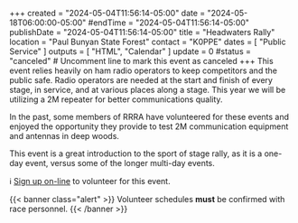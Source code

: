 +++
created = "2024-05-04T11:56:14-05:00"
date = "2024-05-18T06:00:00-05:00"
#endTime = "2024-05-04T11:56:14-05:00"
publishDate = "2024-05-04T11:56:14-05:00"
title = "Headwaters Rally"
location = "Paul Bunyan State Forest"
contact = "K0PPE"
dates = [ "Public Service" ]
outputs = [ "HTML", "Calendar" ]
update = 0
#status = "canceled"	# Uncomment line to mark this event as canceled	
+++
This event relies heavily on ham radio operators to keep competitors and
the public safe. Radio operators are needed at the start and finish of
every stage, in service, and at various places along a stage. This year
we will be utilizing a 2M repeater for better communications quality.

In the past, some members of RRRA have volunteered for these events and
enjoyed the opportunity they provide to test 2M communication equipment
and antennas in deep woods.

 This event is a great introduction to the sport of stage rally, as it
is a one-day event, versus some of the longer multi-day events.

:information_source: [Sign up
on-line](https://www.rallymasterpro.com/workers/?group=1) to volunteer for
this event.

{{< banner class="alert" >}}
Volunteer schedules **must** be confirmed with race personnel.
{{< /banner >}}
